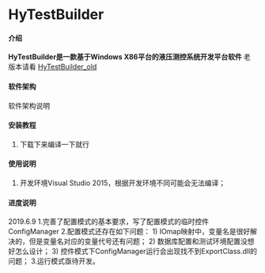 # HyTestBuilder

#### 介绍
**HyTestBuilder是一款基于Windows X86平台的液压测控系统开发平台软件**
老版本请看 [HyTestBuilder_old](https://github.com/LiuYuxin1002/HyTestBuilder_old)

#### 软件架构
软件架构说明


#### 安装教程

1. 下载下来编译一下就行

#### 使用说明

1. 开发环境Visual Studio 2015，根据开发环境不同可能会无法编译；

#### 进度说明

2019.6.9
1.完善了配置模式的基本要求，写了配置模式的临时控件ConfigManager
2.配置模式还存在如下问题：
	1) IOmap映射中，变量名是很好解决的，但是变量名对应的变量代号还有问题；
	2) 数据库配置和测试环境配置没想好怎么设计；
	3) 控件模式下ConfigManager运行会出现找不到ExportClass.dll的问题；
3.运行模式亟待开发。